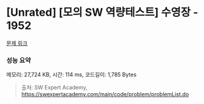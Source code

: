 # [Unrated] [모의 SW 역량테스트] 수영장 - 1952 

[문제 링크](https://swexpertacademy.com/main/code/problem/problemDetail.do?contestProbId=AV5PpFQaAQMDFAUq) 

### 성능 요약

메모리: 27,724 KB, 시간: 114 ms, 코드길이: 1,785 Bytes



> 출처: SW Expert Academy, https://swexpertacademy.com/main/code/problem/problemList.do